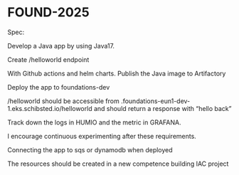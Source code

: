# FOUND-2025

Spec:

Develop a Java app by using Java17.

Create /helloworld endpoint

With Github actions and helm charts. Publish the Java image to Artifactory 

Deploy the app to foundations-dev

/helloworld should be accessible from  <appname>.foundations-eun1-dev-1.eks.schibsted.io/helloworld and should return a response with “hello back”

Track down the logs in HUMIO and the metric in GRAFANA.


I encourage continuous experimenting after these requirements.

Connecting the app to sqs or dynamodb when deployed

The resources should be created in a new competence building IAC project
